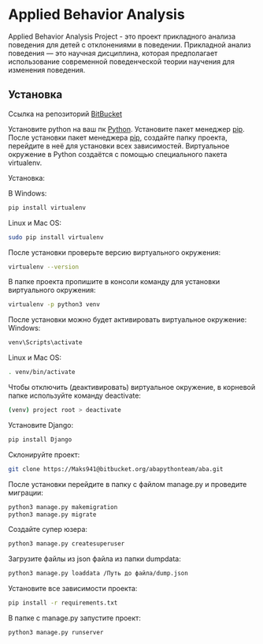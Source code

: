 # Applied Behavior Analysis

Applied Behavior Analysis Project - это проект прикладного анализа поведения для детей с отклонениями в поведении.
Прикладной анализ поведения — это научная дисциплина, которая предполагает использование современной поведенческой теории научения для изменения поведения. 

## Установка

Ссылка на репозиторий [BitBucket](https://bitbucket.org/abapythonteam/aba/src/master/)

Установите python на ваш пк [Python](https://www.python.org/downloads/).
Установите пакет менеджер [pip](https://pip.pypa.io/en/stable/).
После установки пакет менеджера [pip](https://pip.pypa.io/en/stable/), создайте папку проекта, перейдите в неё для установки всех зависимостей.
Виртуальное окружение в Python создаётся с помощью специального пакета virtualenv. 

Установка:

В Windows:

```bash
pip install virtualenv
```

Linux и Mac OS:

```bash
sudo pip install virtualenv
```

После установки проверьте версию виртуального окружения:

```bash
virtualenv --version
```

В папке проекта пропишите в консоли команду для установки виртуального окружения:

```bash
virtualenv -p python3 venv
```

После установки можно будет активировать виртуальное окружение:
Windows:

```bash
venv\Scripts\activate
```

Linux и Mac OS:

```bash
. venv/bin/activate
```

Чтобы отключить (деактивировать) виртуальное окружение, в корневой папке используйте команду deactivate:

```bash
(venv) project root > deactivate
```

Установите Django:

```bash
pip install Django
```
 
 Склонируйте проект:

 ```bash
 git clone https://Maks941@bitbucket.org/abapythonteam/aba.git
```

После установки перейдите в папку с файлом manage.py и проведите миграции:
```bash
python3 manage.py makemigration
python3 manage.py migrate
```
Создайте супер юзера:

```bash
python3 manage.py createsuperuser
```

Загрузите файлы из json файла из папки dumpdata:

```bash
python3 manage.py loaddata /Путь до файла/dump.json
```

Установите все зависимости проекта:

```bash
pip install -r requirements.txt
```
В папке с manage.py запустите проект:

```bash
python3 manage.py runserver
```








